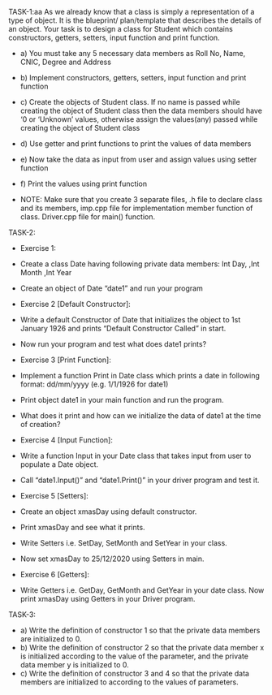 TASK-1:aa
As we already know that a class is simply a representation of a type of object. It is the blueprint/ 
plan/template that describes the details of an object.
Your task is to design a class for Student which contains constructors, getters, setters, input
function and print function.
- a) You must take any 5 necessary data members as Roll No, Name, CNIC, Degree and
Address
- b) Implement constructors, getters, setters, input function and print function
- c) Create the objects of Student class. If no name is passed while creating the object of
Student class then the data members should have ‘0 or ‘Unknown’ values, otherwise
assign the values(any) passed while creating the object of Student class
- d) Use getter and print functions to print the values of data members
- e) Now take the data as input from user and assign values using setter function
- f) Print the values using print function

- NOTE: Make sure that you create 3 separate files, .h file to declare class and its members,
imp.cpp file for implementation member function of class. Driver.cpp file for main() function.

TASK-2:
- Exercise 1:
- Create a class Date having following private data members:
Int Day, 
 ,Int Month
 ,Int Year
- Create an object of Date “date1” and run your program

- Exercise 2 [Default Constructor]:
- Write a default Constructor of Date that initializes the object to 1st January 1926 and prints
“Default Constructor Called” in start.
- Now run your program and test what does date1 prints?
- Exercise 3 [Print Function]:
- Implement a function Print in Date class which prints a date in following format:
dd/mm/yyyy (e.g. 1/1/1926 for date1)
- Print object date1 in your main function and run the program.
- What does it print and how can we initialize the data of date1 at the time of creation?

- Exercise 4 [Input Function]:
- Write a function Input in your Date class that takes input from user to populate a Date object.
- Call “date1.Input()” and “date1.Print()” in your driver program and test it.

- Exercise 5 [Setters]:
- Create an object xmasDay using default constructor.
- Print xmasDay and see what it prints.
- Write Setters i.e. SetDay, SetMonth and SetYear in your class.
- Now set xmasDay to 25/12/2020 using Setters in main.

- Exercise 6 [Getters]:
- Write Getters i.e. GetDay, GetMonth and GetYear in your date class.
Now print xmasDay using Getters in your Driver program.


TASK-3:
- a) Write the definition of constructor 1 so that the private data members are initialized to 0.
- b) Write the definition of constructor 2 so that the private data member x is initialized according
to the value of the parameter, and the private data member y is initialized to 0.
- c) Write the definition of constructor 3 and 4 so that the private data members are initialized to
according to the values of parameters.

